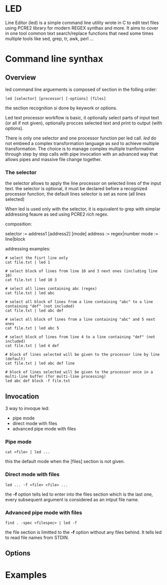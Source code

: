 # LED
Line Editor (led) is a simple command line utility wrote in C to edit text files using PCRE2 library for modern REGEX synthax and more.
It aims to cover in one tool common text search/replace functions that need some times multiple tools like sed, grep, tr, awk, perl ... 

# Command line synthax

## Overview

led command line arguements is composed of section in the folling order:

`led [selector] [processor] [-options] [files]`

the section recognition si done by keywork or options.

Led text processor workflow is basic, it optionally select parts of input text (or all if not given), optionally procces selected text and print to output (with options).

There is only one selector and one processor function per led call. *led* do not embeed a complex transformation language as *sed* to achieve multiple transformation.
The choice is to manage complex multiple tranformation through step by step calls with pipe invocation with an advanced way that allows pipes and massive file change together.

### The selector  

the selector allows to apply the line processor on selected lines of the input text.
the selector is optional, it must be declared before a recognized processor function, the default lines selector is set as none (all lines selected)  

When led is used only with the selector, it is equivalent to grep with simplar addressing feaure as sed using PCRE2 rich regex. 

composition:

selector := address1 [address2] [mode]
address := regex|number
mode := line|block

addressing examples:

```
# select the fisrt line only
cat file.txt | led 1

# select block of lines from line 10 and 3 next ones (including line 10)
cat file.txt | led 10 3

# select all lines containing abc (regex)
cat file.txt | led abc

# select all block of lines from a line containing "abc" to a line containing "def" (not included)
cat file.txt | led abc def

# select all block of lines from a line containing "abc" and 5 next ones
cat file.txt | led abc 5

# select block of lines from line 4 to a line containing "def" (not included)
cat file.txt | led 4 def

# block of lines selected will be given to the processor line by line (default)
cat file.txt | led abc def line

# block of lines selected will be given to the processor once in a multi-line buffer (for multi-line processing)
led abc def block -f file.txt
```

## Invocation

3 way to invoque led:
* pipe mode
* direct mode with files
* advanced pipe mode with files

### Pipe mode

`cat <file> | led ...`  

this the default mode when the [files] section is not given.

### Direct mode with files

`led ... -f <file> <file> ...`  

the **-f** option tells led to enter into the files section which is the last one, every subsequent argument is considered as an intput file name.

### Advanced pipe mode with files

`find . -spec <filespec> | led -f`  

the file section is limitted to the **-f** option without any files behind.
It tells led to read file names from STDIN.

## Options

# Examples
